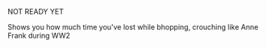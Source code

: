 NOT READY YET

Shows you how much time you've lost while bhopping, crouching like Anne Frank during WW2
